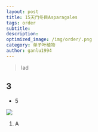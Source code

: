 ```yaml
---
layout: post
title: 15天门冬目Asparagales
tags: order    
subtitle: 
description: 
optimized_image: /img/order/.png
category: 单子叶植物
author: ganlu1994  
---
```


> lad

## 3

* 5

![](/img/phylo/.png)

1. A